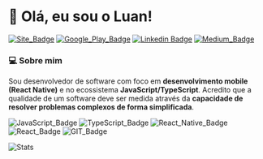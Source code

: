 # :wave: Olá, eu sou o Luan! 	

[![Site_Badge](https://img.shields.io/badge/website-000000?style=flat-square&logo=About.me&logoColor=white)](https://luanfv-site.vercel.app/)
[![Google_Play_Badge](https://img.shields.io/badge/Google_Play-414141?style=flat-square&logo=google-play&logoColor=white)](https://play.google.com/store/apps/developer?id=luanfv)
[![Linkedin Badge](https://img.shields.io/badge/-LinkedIn-blue?style=flat-square&logo=Linkedin&logoColor=white&link=https://www.linkedin.com/in/luanfv/)](https://www.linkedin.com/in/luanfv/)
[![Medium_Badge](https://img.shields.io/badge/Medium-12100E?style=flat-square&logo=medium&logoColor=white)](https://medium.com/@luanfv)

### :computer: Sobre mim
Sou desenvolvedor de software com foco em **desenvolvimento mobile (React Native)** e no ecossistema **JavaScript/TypeScript**. Acredito que a qualidade de um software deve ser medida através da **capacidade de resolver problemas complexos de forma simplificada**.


![JavaScript_Badge](https://img.shields.io/badge/JavaScript-323330?style=flat-square&logo=javascript&logoColor=F7DF1E)
![TypeScript_Badge](https://img.shields.io/badge/TypeScript-007ACC?style=flat-square&logo=typescript&logoColor=white)
![React_Native_Badge](https://img.shields.io/badge/React_Native-20232A?style=flat-square&logo=react&logoColor=61DAFB)
![React_Badge](https://img.shields.io/badge/React-20232A?style=flat-square&logo=react&logoColor=61DAFB)
![GIT_Badge](https://img.shields.io/badge/Git-F05032?style=flat-square&logo=git&logoColor=white)

![Stats](https://github-readme-stats.vercel.app/api?username=luanfv&show_icons=true&theme=dracula&include_all_commits=true&count_private=true&hide=stars,issues,contribs)
